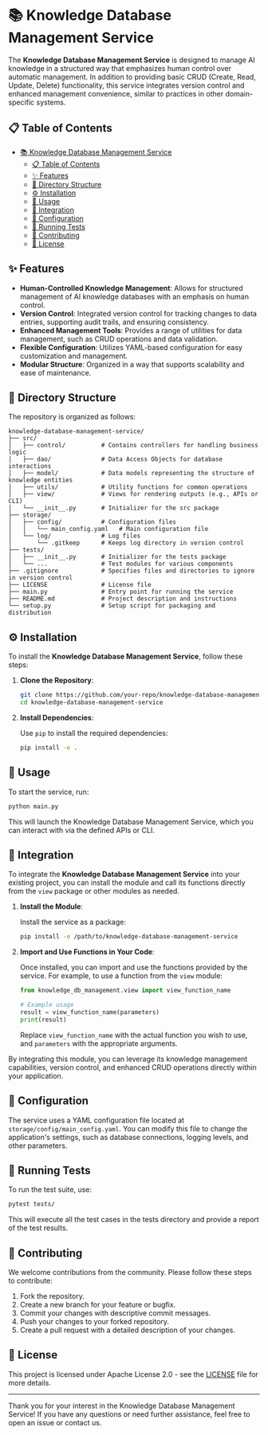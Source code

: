 # 📚 Knowledge Database Management Service

The **Knowledge Database Management Service** is designed to manage AI knowledge in a structured way that emphasizes human control over automatic management. In addition to providing basic CRUD (Create, Read, Update, Delete) functionality, this service integrates version control and enhanced management convenience, similar to practices in other domain-specific systems.

## 📋 Table of Contents

- [📚 Knowledge Database Management Service](#-knowledge-database-management-service)
  - [📋 Table of Contents](#-table-of-contents)
  - [✨ Features](#-features)
  - [📂 Directory Structure](#-directory-structure)
  - [⚙️ Installation](#️-installation)
  - [🚀 Usage](#-usage)
  - [🔗 Integration](#-integration)
  - [🔧 Configuration](#-configuration)
  - [🧪 Running Tests](#-running-tests)
  - [🤝 Contributing](#-contributing)
  - [📄 License](#-license)

## ✨ Features

- **Human-Controlled Knowledge Management**: Allows for structured management of AI knowledge databases with an emphasis on human control.
- **Version Control**: Integrated version control for tracking changes to data entries, supporting audit trails, and ensuring consistency.
- **Enhanced Management Tools**: Provides a range of utilities for data management, such as CRUD operations and data validation.
- **Flexible Configuration**: Utilizes YAML-based configuration for easy customization and management.
- **Modular Structure**: Organized in a way that supports scalability and ease of maintenance.

## 📂 Directory Structure

The repository is organized as follows:

```plaintext
knowledge-database-management-service/
├── src/
│   ├── control/          # Contains controllers for handling business logic
│   ├── dao/              # Data Access Objects for database interactions
│   ├── model/            # Data models representing the structure of knowledge entities
│   ├── utils/            # Utility functions for common operations
│   ├── view/             # Views for rendering outputs (e.g., APIs or CLI)
│   └── __init__.py       # Initializer for the src package
├── storage/
│   ├── config/           # Configuration files
│   │   └── main_config.yaml   # Main configuration file
│   └── log/              # Log files
│       └── .gitkeep      # Keeps log directory in version control
├── tests/
│   ├── __init__.py       # Initializer for the tests package
│   └── ...               # Test modules for various components
├── .gitignore            # Specifies files and directories to ignore in version control
├── LICENSE               # License file
├── main.py               # Entry point for running the service
├── README.md             # Project description and instructions
└── setup.py              # Setup script for packaging and distribution
```

## ⚙️ Installation

To install the **Knowledge Database Management Service**, follow these steps:

1. **Clone the Repository**:

   ```bash
   git clone https://github.com/your-repo/knowledge-database-management-service.git
   cd knowledge-database-management-service
   ```

2. **Install Dependencies**:

   Use `pip` to install the required dependencies:

   ```bash
   pip install -e .
   ```

## 🚀 Usage

To start the service, run:

```bash
python main.py
```

This will launch the Knowledge Database Management Service, which you can interact with via the defined APIs or CLI.

## 🔗 Integration

To integrate the **Knowledge Database Management Service** into your existing project, you can install the module and call its functions directly from the `view` package or other modules as needed.

1. **Install the Module**:

   Install the service as a package:

   ```bash
   pip install -e /path/to/knowledge-database-management-service
   ```

2. **Import and Use Functions in Your Code**:

   Once installed, you can import and use the functions provided by the service. For example, to use a function from the `view` module:

   ```python
   from knowledge_db_management.view import view_function_name

   # Example usage
   result = view_function_name(parameters)
   print(result)
   ```

   Replace `view_function_name` with the actual function you wish to use, and `parameters` with the appropriate arguments.

By integrating this module, you can leverage its knowledge management capabilities, version control, and enhanced CRUD operations directly within your application.

## 🔧 Configuration

The service uses a YAML configuration file located at `storage/config/main_config.yaml`. You can modify this file to change the application's settings, such as database connections, logging levels, and other parameters.

## 🧪 Running Tests

To run the test suite, use:

```bash
pytest tests/
```

This will execute all the test cases in the tests directory and provide a report of the test results.

## 🤝 Contributing

We welcome contributions from the community. Please follow these steps to contribute:

1. Fork the repository.
2. Create a new branch for your feature or bugfix.
3. Commit your changes with descriptive commit messages.
4. Push your changes to your forked repository.
5. Create a pull request with a detailed description of your changes.

## 📄 License

This project is licensed under Apache License 2.0 - see the [LICENSE](LICENSE) file for more details.

---

Thank you for your interest in the Knowledge Database Management Service! If you have any questions or need further assistance, feel free to open an issue or contact us.
